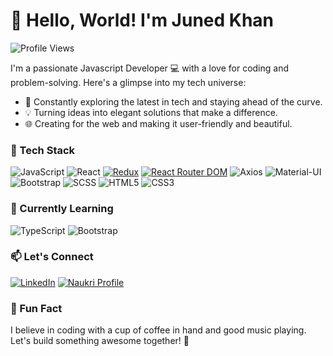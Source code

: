 # 👋 Hello, World! I'm Juned Khan

![Profile Views](https://komarev.com/ghpvc/?username=your-username&color=green)

I'm a passionate Javascript Developer 💻 with a love for coding and problem-solving. Here's a glimpse into my tech universe:

- 🚀 Constantly exploring the latest in tech and staying ahead of the curve.
- 💡 Turning ideas into elegant solutions that make a difference.
- 🌐 Creating for the web and making it user-friendly and beautiful.

### 🔧 Tech Stack
![JavaScript](https://img.shields.io/badge/JavaScript-F7DF1E?style=flat-square&logo=javascript&logoColor=black)
![React](https://img.shields.io/badge/React-61DAFB?style=flat-square&logo=react&logoColor=black)
[![Redux](https://img.shields.io/badge/Redux-764ABC?style=flat-square&logo=redux&logoColor=white)](https://redux.js.org/)
[![React Router DOM](https://img.shields.io/badge/React_Router_DOM-v5.3.0-CA4245?style=flat-square&logo=react-router&logoColor=white)](https://reactrouter.com/)
![Axios](https://img.shields.io/badge/Axios-0D88E8?style=flat-square&logo=axios&logoColor=white)
![Material-UI](https://img.shields.io/badge/Material--UI-0081CB?style=flat-square&logo=material-ui&logoColor=white)
![Bootstrap](https://img.shields.io/badge/Bootstrap-YOUR--BOOTSTRAP--VERSION-563D7C?style=flat-square&logo=bootstrap&logoColor=white)
![SCSS](https://img.shields.io/badge/SCSS-CC6699?style=flat-square&logo=sass&logoColor=white)
![HTML5](https://img.shields.io/badge/HTML5-E34F26?style=flat-square&logo=html5&logoColor=white)
![CSS3](https://img.shields.io/badge/CSS3-1572B6?style=flat-square&logo=css3&logoColor=white)

### 🌱 Currently Learning
![TypeScript](https://img.shields.io/badge/TypeScript-3178C6?style=flat-square&logo=typescript&logoColor=white)
![Bootstrap](https://img.shields.io/badge/Bootstrap-YOUR--BOOTSTRAP--VERSION-563D7C?style=flat-square&logo=bootstrap&logoColor=white)

### 📫 Let's Connect
[![LinkedIn](https://img.shields.io/badge/LinkedIn-0077B5?style=flat-square&logo=linkedin&logoColor=white)](www.linkedin.com/in/juned-khan-0b4950222)
[![Naukri Profile](https://img.shields.io/badge/Naukri-Profile-blue?style=flat-square)](https://www.naukri.com/mnjuser/profile?id=&altresid)

### 🚀 Fun Fact
I believe in coding with a cup of coffee in hand and good music playing. Let's build something awesome together! 🚀
